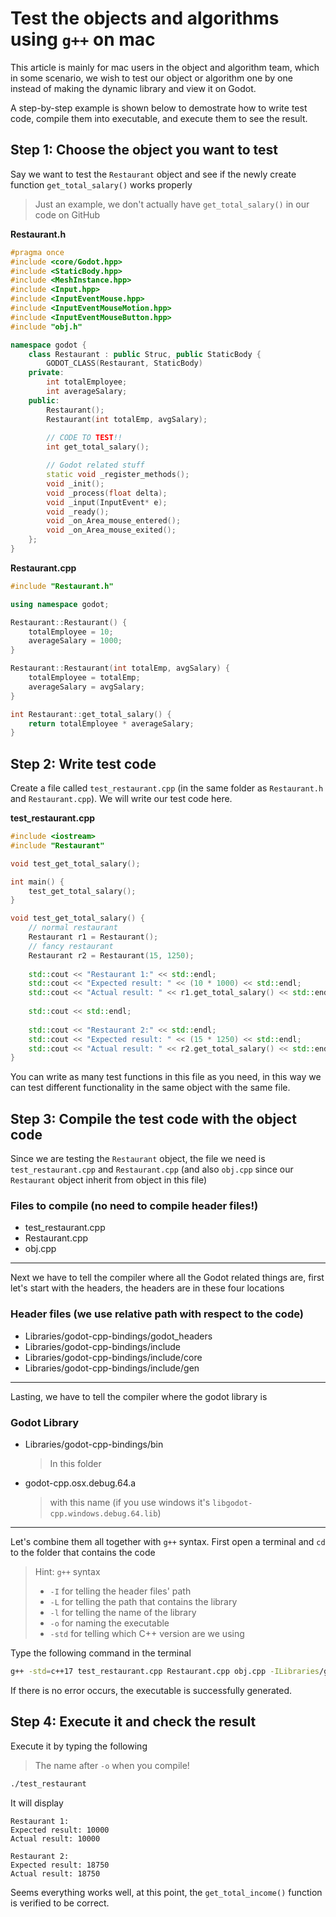 # Test the objects and algorithms using `g++` on mac

This article is mainly for mac users in the object and algorithm team, which in some scenario, we wish to test our object or algorithm one by one instead of making the dynamic library and view it on Godot.

A step-by-step example is shown below to demostrate how to write test code, compile them into executable, and execute them to see the result.

## Step 1: Choose the object you want to test

Say we want to test the `Restaurant` object and see if the newly create function `get_total_salary()` works properly
> Just an example, we don't actually have `get_total_salary()` in our code on GitHub

**Restaurant.h**

```cpp
#pragma once
#include <core/Godot.hpp>
#include <StaticBody.hpp>
#include <MeshInstance.hpp>
#include <Input.hpp>
#include <InputEventMouse.hpp>
#include <InputEventMouseMotion.hpp>
#include <InputEventMouseButton.hpp>
#include "obj.h"

namespace godot {
    class Restaurant : public Struc, public StaticBody {
        GODOT_CLASS(Restaurant, StaticBody)
    private:
        int totalEmployee;
        int averageSalary;
    public:
        Restaurant();
        Restaurant(int totalEmp, avgSalary);
        
        // CODE TO TEST!!
        int get_total_salary();

        // Godot related stuff
        static void _register_methods();
        void _init();
        void _process(float delta);
        void _input(InputEvent* e);
        void _ready();
        void _on_Area_mouse_entered();
        void _on_Area_mouse_exited();    
    };
}
```

**Restaurant.cpp**

```cpp
#include "Restaurant.h"

using namespace godot;

Restaurant::Restaurant() {
    totalEmployee = 10;
    averageSalary = 1000;
}

Restaurant::Restaurant(int totalEmp, avgSalary) {
    totalEmployee = totalEmp;
    averageSalary = avgSalary;
}

int Restaurant::get_total_salary() {
    return totalEmployee * averageSalary;
}
```

## Step 2: Write test code

Create a file called `test_restaurant.cpp` (in the same folder as `Restaurant.h` and `Restaurant.cpp`). We will write our test code here.

**test_restaurant.cpp**

```cpp
#include <iostream>
#include "Restaurant"

void test_get_total_salary();

int main() {
    test_get_total_salary();
}

void test_get_total_salary() {
    // normal restaurant
    Restaurant r1 = Restaurant();
    // fancy restaurant
    Restaurant r2 = Restaurant(15, 1250);
    
    std::cout << "Restaurant 1:" << std::endl;
    std::cout << "Expected result: " << (10 * 1000) << std::endl;
    std::cout << "Actual result: " << r1.get_total_salary() << std::endl;
    
    std::cout << std::endl;
    
    std::cout << "Restaurant 2:" << std::endl;
    std::cout << "Expected result: " << (15 * 1250) << std::endl;
    std::cout << "Actual result: " << r2.get_total_salary() << std::endl;
}
```

You can write as many test functions in this file as you need, in this way we can test different functionality in the same object with the same file.

## Step 3: Compile the test code with the object code

Since we are testing the `Restaurant` object, the file we need is `test_restaurant.cpp` and `Restaurant.cpp` (and also `obj.cpp` since our `Restaurant` object inherit from object in this file)

### Files to compile (no need to compile header files!)

* test_restaurant.cpp
* Restaurant.cpp
* obj.cpp

---

Next we have to tell the compiler where all the Godot related things are, first let's start with the headers, the headers are in these four locations

### Header files (we use relative path with respect to the code)

* Libraries/godot-cpp-bindings/godot_headers 
* Libraries/godot-cpp-bindings/include 
* Libraries/godot-cpp-bindings/include/core 
* Libraries/godot-cpp-bindings/include/gen

---

Lasting, we have to tell the compiler where the godot library is

### Godot Library

* Libraries/godot-cpp-bindings/bin
    > In this folder
* godot-cpp.osx.debug.64.a
    > with this name (if you use windows it's `libgodot-cpp.windows.debug.64.lib`)

---

Let's combine them all together with `g++` syntax. First open a terminal and `cd` to the folder that contains the code

> Hint: `g++` syntax
> * `-I` for telling the header files' path
> * `-L` for telling the path that contains the library
> * `-l` for telling the name of the library
> * `-o` for naming the executable
> * `-std` for telling which C++ version are we using

Type the following command in the terminal

```bash
g++ -std=c++17 test_restaurant.cpp Restaurant.cpp obj.cpp -ILibraries/godot-cpp-bindings/godot_headers -ILibraries/godot-cpp-bindings/include -ILibraries/godot-cpp-bindings/include/core -ILibraries/godot-cpp-bindings/include/gen -LLibraries/godot-cpp-bindings/bin -lgodot-cpp.osx.debug.64 -o test_restaurant
```

If there is no error occurs, the executable is successfully generated.

## Step 4: Execute it and check the result

Execute it by typing the following
> The name after `-o` when you compile!

```bash
./test_restaurant
```

It will display

```
Restaurant 1:
Expected result: 10000
Actual result: 10000

Restaurant 2:
Expected result: 18750
Actual result: 18750
```

Seems everything works well, at this point, the `get_total_income()` function is verified to be correct.

